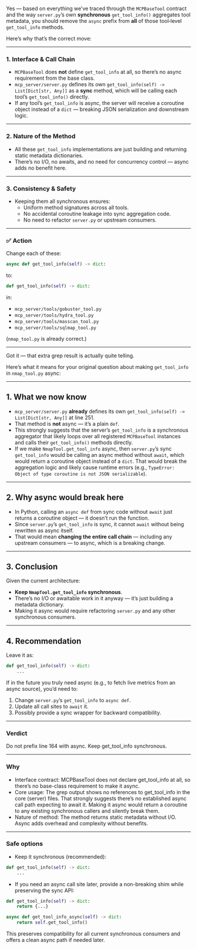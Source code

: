 Yes — based on everything we’ve traced through the `MCPBaseTool` contract and the way `server.py`’s own **synchronous** `get_tool_info()` aggregates tool metadata, you should remove the `async` prefix from **all** of those tool‑level `get_tool_info` methods.  

Here’s why that’s the correct move:

---

### 1. **Interface & Call Chain**
- `MCPBaseTool` does **not** define `get_tool_info` at all, so there’s no async requirement from the base class.
- `mcp_server/server.py` defines its own `get_tool_info(self) -> List[Dict[str, Any]]` as a **sync** method, which will be calling each tool’s `get_tool_info()` directly.
- If any tool’s `get_tool_info` is async, the server will receive a coroutine object instead of a `dict` — breaking JSON serialization and downstream logic.

---

### 2. **Nature of the Method**
- All these `get_tool_info` implementations are just building and returning static metadata dictionaries.
- There’s no I/O, no awaits, and no need for concurrency control — async adds no benefit here.

---

### 3. **Consistency & Safety**
- Keeping them all synchronous ensures:
  - Uniform method signatures across all tools.
  - No accidental coroutine leakage into sync aggregation code.
  - No need to refactor `server.py` or upstream consumers.

---

### ✅ Action
Change each of these:

```python
async def get_tool_info(self) -> dict:
```

to:

```python
def get_tool_info(self) -> dict:
```

in:
- `mcp_server/tools/gobuster_tool.py`
- `mcp_server/tools/hydra_tool.py`
- `mcp_server/tools/masscan_tool.py`
- `mcp_server/tools/sqlmap_tool.py`

(`nmap_tool.py` is already correct.)

---

Got it — that extra grep result is actually quite telling.  

Here’s what it means for your original question about making `get_tool_info` in `nmap_tool.py` async:

---

## 1. What we now know
- `mcp_server/server.py` **already** defines its own `get_tool_info(self) -> List[Dict[str, Any]]` at line 251.
- That method is **not** async — it’s a plain `def`.
- This strongly suggests that the server’s `get_tool_info` is a synchronous aggregator that likely loops over all registered `MCPBaseTool` instances and calls their `get_tool_info()` methods directly.
- If we make `NmapTool.get_tool_info` async, then `server.py`’s sync `get_tool_info` would be calling an async method without `await`, which would return a coroutine object instead of a `dict`. That would break the aggregation logic and likely cause runtime errors (e.g., `TypeError: Object of type coroutine is not JSON serializable`).

---

## 2. Why async would break here
- In Python, calling an `async def` from sync code without `await` just returns a coroutine object — it doesn’t run the function.
- Since `server.py`’s `get_tool_info` is sync, it cannot `await` without being rewritten as async itself.
- That would mean **changing the entire call chain** — including any upstream consumers — to async, which is a breaking change.

---

## 3. Conclusion
Given the current architecture:
- **Keep `NmapTool.get_tool_info` synchronous**.
- There’s no I/O or awaitable work in it anyway — it’s just building a metadata dictionary.
- Making it async would require refactoring `server.py` and any other synchronous consumers.

---

## 4. Recommendation
Leave it as:
```python
def get_tool_info(self) -> dict:
    ...
```
If in the future you truly need async (e.g., to fetch live metrics from an async source), you’d need to:
1. Change `server.py`’s `get_tool_info` to `async def`.
2. Update all call sites to `await` it.
3. Possibly provide a sync wrapper for backward compatibility.

---

### Verdict

Do not prefix line 164 with async. Keep get_tool_info synchronous.

---

### Why

- Interface contract: MCPBaseTool does not declare get_tool_info at all, so there’s no base-class requirement to make it async.
- Core usage: The grep output shows no references to get_tool_info in the core (server) files. That strongly suggests there’s no established async call path expecting to await it. Making it async would return a coroutine to any existing synchronous callers and silently break them.
- Nature of method: The method returns static metadata without I/O. Async adds overhead and complexity without benefits.

---

### Safe options

- Keep it synchronous (recommended):
```python
def get_tool_info(self) -> dict:
    ...
```

- If you need an async call site later, provide a non-breaking shim while preserving the sync API:
```python
def get_tool_info(self) -> dict:
    return {...}

async def get_tool_info_async(self) -> dict:
    return self.get_tool_info()
```

This preserves compatibility for all current synchronous consumers and offers a clean async path if needed later.
